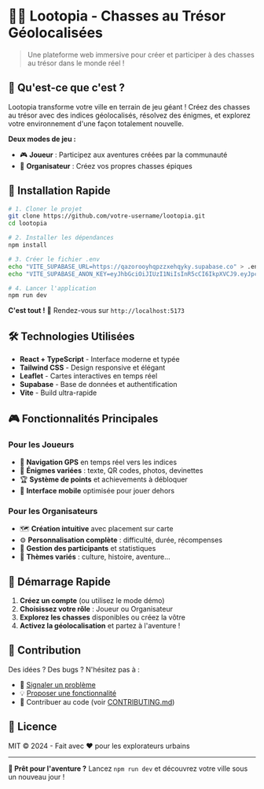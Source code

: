 # 🏴‍☠️ Lootopia - Chasses au Trésor Géolocalisées

> Une plateforme web immersive pour créer et participer à des chasses au trésor dans le monde réel !

## 🎯 Qu'est-ce que c'est ?

Lootopia transforme votre ville en terrain de jeu géant ! Créez des chasses au trésor avec des indices géolocalisés, résolvez des énigmes, et explorez votre environnement d'une façon totalement nouvelle.

**Deux modes de jeu :**
- 🎮 **Joueur** : Participez aux aventures créées par la communauté
- 👑 **Organisateur** : Créez vos propres chasses épiques

## 🚀 Installation Rapide

```bash
# 1. Cloner le projet
git clone https://github.com/votre-username/lootopia.git
cd lootopia

# 2. Installer les dépendances
npm install

# 3. Créer le fichier .env
echo "VITE_SUPABASE_URL=https://qazorooyhqpzzxehqyky.supabase.co" > .env
echo "VITE_SUPABASE_ANON_KEY=eyJhbGciOiJIUzI1NiIsInR5cCI6IkpXVCJ9.eyJpc3MiOiJzdXBhYmFzZSIsInJlZiI6InFhem9yb285aHFwenp4ZWhxeWt5Iiwicm9sZSI6ImFub24iLCJpYXQiOjE3NTI2NTA5MDcsImV4cCI6MjA2ODIyNjkwN30.fK0V41vM7ZTUAdfCUTV5g4QP97ZCqfpuDQUAX29bWC8" >> .env

# 4. Lancer l'application
npm run dev
```

**C'est tout !** 🎉 Rendez-vous sur `http://localhost:5173`

## 🛠️ Technologies Utilisées

- **React + TypeScript** - Interface moderne et typée
- **Tailwind CSS** - Design responsive et élégant  
- **Leaflet** - Cartes interactives en temps réel
- **Supabase** - Base de données et authentification
- **Vite** - Build ultra-rapide

## 🎮 Fonctionnalités Principales

### Pour les Joueurs
- 📍 **Navigation GPS** en temps réel vers les indices
- 🧩 **Énigmes variées** : texte, QR codes, photos, devinettes
- 🏆 **Système de points** et achievements à débloquer
- 📱 **Interface mobile** optimisée pour jouer dehors

### Pour les Organisateurs  
- 🗺️ **Création intuitive** avec placement sur carte
- ⚙️ **Personnalisation complète** : difficulté, durée, récompenses
- 👥 **Gestion des participants** et statistiques
- 🎨 **Thèmes variés** : culture, histoire, aventure...

## 🌟 Démarrage Rapide

1. **Créez un compte** (ou utilisez le mode démo)
2. **Choisissez votre rôle** : Joueur ou Organisateur
3. **Explorez les chasses** disponibles ou créez la vôtre
4. **Activez la géolocalisation** et partez à l'aventure !

## 🤝 Contribution

Des idées ? Des bugs ? N'hésitez pas à :
- 🐛 [Signaler un problème](https://github.com/votre-username/lootopia/issues)
- 💡 [Proposer une fonctionnalité](https://github.com/votre-username/lootopia/discussions)
- 🔧 Contribuer au code (voir [CONTRIBUTING.md](CONTRIBUTING.md))

## 📄 Licence

MIT © 2024 - Fait avec ❤️ pour les explorateurs urbains

---

**🎯 Prêt pour l'aventure ?** Lancez `npm run dev` et découvrez votre ville sous un nouveau jour !